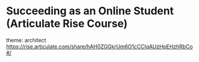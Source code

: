 # Succeeding as an Online Student (Articulate Rise Course)
theme: architect
https://rise.articulate.com/share/hAH0ZGGkrUm6O1cCCIqAUzHpEHzhRbCo#/
